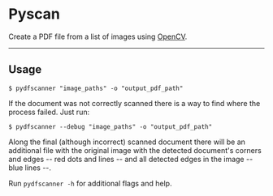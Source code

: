 # Pyscan

Create a PDF file from a list of images using [OpenCV](https://opencv.org/).

---

## Usage

    $ pydfscanner "image_paths" -o "output_pdf_path"

If the document was not correctly scanned there is a way to find where the
process failed. Just run:

    $ pydfscanner --debug "image_paths" -o "output_pdf_path"

Along the final (although incorrect) scanned document there will be an
additional file with the original image with the detected document's corners and
edges -- red dots and lines -- and all detected edges in the image -- blue lines
--. 

Run `pydfscanner -h` for additional flags and help.
